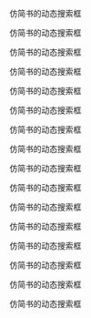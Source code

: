 
仿简书的动态搜索框

仿简书的动态搜索框

仿简书的动态搜索框

仿简书的动态搜索框

仿简书的动态搜索框

仿简书的动态搜索框

仿简书的动态搜索框

仿简书的动态搜索框

仿简书的动态搜索框

仿简书的动态搜索框

仿简书的动态搜索框

仿简书的动态搜索框

仿简书的动态搜索框

仿简书的动态搜索框

仿简书的动态搜索框

仿简书的动态搜索框